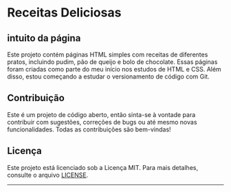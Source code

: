 # Receitas Deliciosas

## intuito da página
Este projeto contém páginas HTML simples com receitas de diferentes pratos, incluindo pudim, pão de queijo e bolo de chocolate. Essas páginas foram criadas como parte do meu início nos estudos de HTML e CSS. Além disso, estou começando a estudar o versionamento de código com Git.

## Contribuição 

Este é um projeto de código aberto, então sinta-se à vontade para contribuir com sugestões, correções de bugs ou até mesmo novas funcionalidades. Todas as contribuições são bem-vindas!

## Licença 

Este projeto está licenciado sob a Licença MIT. Para mais detalhes, consulte o arquivo [LICENSE](LICENSE).

---
